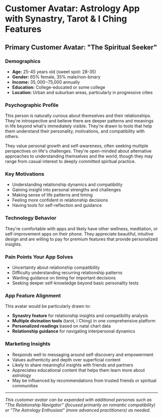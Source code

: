 # Customer Avatar: Astrology App with Synastry, Tarot & I Ching Features

## Primary Customer Avatar: "The Spiritual Seeker"

### Demographics

- **Age:** 25-45 years old (sweet spot: 28-35)
- **Gender:** 65% female, 35% male/non-binary
- **Income:** $35,000-$75,000 annually
- **Education:** College-educated or some college
- **Location:** Urban and suburban areas, particularly in progressive cities

### Psychographic Profile

This person is naturally curious about themselves and their relationships. They're introspective and believe there are deeper patterns and meanings in life beyond what's immediately visible. They're drawn to tools that help them understand their personality, motivations, and compatibility with others.

They value personal growth and self-awareness, often seeking multiple perspectives on life's challenges. They're open-minded about alternative approaches to understanding themselves and the world, though they may range from casual interest to deeply committed spiritual practice.

### Key Motivations

- Understanding relationship dynamics and compatibility
- Gaining insight into personal strengths and challenges
- Making sense of life patterns and timing
- Feeling more confident in relationship decisions
- Having tools for self-reflection and guidance

### Technology Behavior

They're comfortable with apps and likely have other wellness, meditation, or self-improvement apps on their phone. They appreciate beautiful, intuitive design and are willing to pay for premium features that provide personalized insights.

### Pain Points Your App Solves

- Uncertainty about relationship compatibility
- Difficulty understanding recurring relationship patterns
- Wanting guidance on timing for important decisions
- Seeking deeper self-knowledge beyond basic personality tests

### App Feature Alignment

This avatar would be particularly drawn to:

- **Synastry feature** for relationship insights and compatibility analysis
- **Multiple divination tools** (tarot, I Ching) in one comprehensive platform
- **Personalized readings** based on natal chart data
- **Relationship guidance** for navigating interpersonal dynamics

### Marketing Insights

- Responds well to messaging around self-discovery and empowerment
- Values authenticity and depth over superficial content
- Likely to share meaningful insights with friends and partners
- Appreciates educational content that helps them learn more about astrology
- May be influenced by recommendations from trusted friends or spiritual communities

---

_This customer avatar can be expanded with additional personas such as "The Relationship Navigator" (focused primarily on romantic compatibility) or "The Astrology Enthusiast" (more advanced practitioners) as needed._